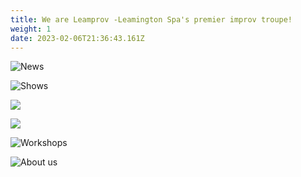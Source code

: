```yaml
---
title: We are Leamprov -Leamington Spa's premier improv troupe!
weight: 1
date: 2023-02-06T21:36:43.161Z
---
```

![](/uploads/screenshot_20240423_115836_photos~3.jpg "News")

![](/uploads/screenshot_20240423_114714_instagram~4.jpg "Shows")

![]( "News")



![]( "Shows")



![](/uploads/screenshot_20240423_110950_photos~3.jpg "Workshops")

![](/uploads/screenshot_20240423_110827_photos~3.jpg "About us")